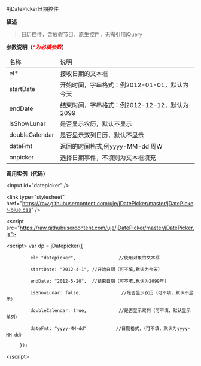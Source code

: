 #jDatePicker日期控件

**描述**

>日历控件，含放假节目，原生控件，无需引用jQuery

**参数说明（<em style='color: #f00;'>\*为必填参数</em>）**

<table>
    <thead>
        <tr>
            <td>名称</td>
            <td>说明</td>
        </tr>
    </thead>
    <tbody>
        <tr>
            <td>
                el<em>*</em>
            </td>
            <td>接收日期的文本框</td>
        </tr>
        <tr>
            <td>startDate</td>
            <td>开始时间，字串格式：例2012-01-01，默认为今天</td>
        </tr>
        <tr>
            <td>endDate</td>
            <td>结束时间，字串格式：例2012-12-12，默认为2099</td>
        </tr>
        <tr>
            <td>isShowLunar</td>
            <td>是否显示农历，默认不显示</td>
        </tr>
        <tr>
            <td>doubleCalendar</td>
            <td>是否显示双列日历，默认不显示</td>
        </tr>
        <tr>
            <td>dateFmt</td>
            <td>返回的时间格式,例yyyy-MM-dd 周W</td>
        </tr>
        <tr>
            <td>onpicker</td>
            <td>选择日期事件，不填则为文本框填充</td>
        </tr>
    </tbody>
</table>

**调用实例（代码）**

 &lt;input id="datepicker" />

 &lt;link type="stylesheet" href="https://raw.githubusercontent.com/uje/jDatePicker/master/jDatePicker-blue.css" />
 
 &lt;script src="https://raw.githubusercontent.com/uje/jDatePicker/master/jDatePicker.js"></script>

 &lt;script>
    var dp = jDatepicker({
    
             el: "datepicker",                //使用对象的文本框
             
             startDate: "2012-4-1", //开始日期（可不填,默认为今天）
             
             endDate: "2012-5-20",  //结束日期（可不填,默认为2099年)
             
             isShowLunar: false,               //是否显示农历（可不填，默认不显示）
             
             doubleCalendar: true,            //是否显示双列（可不填，默认显示单列）
             
             dateFmt: "yyyy-MM-dd"           //日期格式，（可不填，默认为yyyy-MM-dd）
             
         });

 &lt;/script>

